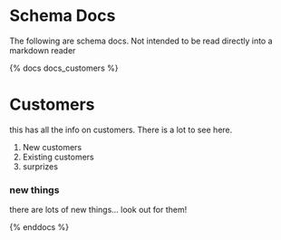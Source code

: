 # Schema Docs

The following are schema docs. Not intended to be read directly into a markdown reader


{% docs docs_customers %}

# Customers

this has all the info on customers. There is a lot to see here.

1. New customers
2. Existing customers
1. surprizes

### new things

there are lots of new things... look out for them!

{% enddocs %}